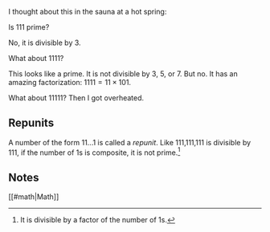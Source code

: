 I thought about this in the sauna at a hot spring:

Is 111 prime?

No, it is divisible by 3.

What about 1111?

This looks like a prime. It is not divisible by 3, 5, or 7. But no. It has an amazing factorization: $1111 = 11 \times 101.$

What about 11111? Then I got overheated.

## Repunits

A number of the form 11...1 is called a _repunit_. Like 111,111,111 is divisible by 111, if the number of 1s is composite, it is not prime.[^1]

## Notes

[^1]: It is divisible by a factor of the number of 1s.

[[#math|Math]]
